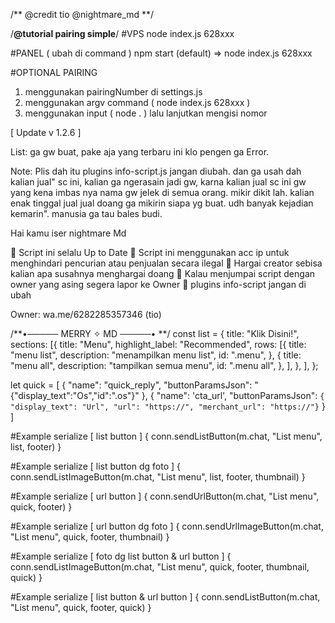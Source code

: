 /**
@credit tio
@nightmare_md
**/

/**@tutorial pairing simple**/
#VPS
node index.js 628xxx

#PANEL
( ubah di command )
npm start (default) => node index.js 628xxx


#OPTIONAL PAIRING

1. menggunakan pairingNumber di settings.js
2. menggunakan argv command ( node index.js 628xxx )
3. menggunakan input ( node . ) lalu lanjutkan mengisi nomor

[ Update v 1.2.6 ]

List: 
ga gw buat, pake aja yang terbaru ini klo pengen ga Error.

Note: Plis dah itu plugins info-script.js jangan diubah.
dan ga usah dah kalian jual" sc ini, kalian ga ngerasain jadi gw, karna kalian jual sc ini gw yang kena imbas nya nama gw jelek di semua orang. mikir dikit lah. kalian enak tinggal jual jual doang ga mikirin siapa yg buat. udh banyak kejadian kemarin". manusia ga tau bales budi.

Hai kamu iser nightmare Md 

📌 Script ini selalu Up to Date
📌 Script ini menggunakan acc ip untuk menghindari pencurian atau penjualan secara ilegal
📌 Hargai creator sebisa kalian apa susahnya menghargai doang
📌 Kalau menjumpai script dengan owner yang asing segera lapor ke Owner
📌 plugins info-script jangan di ubah

Owner:
wa.me/6282285357346 (tio)



/**•───── MERRY ✧ MD ─────• **/
const list = {
    title: "Klik Disini!",
    sections: [{
        title: "Menu",
        highlight_label: "Recommended",
        rows: [{
                title: "menu list",
                description: "menampilkan menu list",
                id: ".menu",
            },
            {
                title: "menu all",
                description: "tampilkan semua menu",
                id: ".menu all",
            },
        ],
    }, ],
};

let quick = [
{
                "name": "quick_reply",
                "buttonParamsJson": "{\"display_text\":\"Os\",\"id\":\".os\"}"
              },
              {
"name": 'cta_url',
"buttonParamsJson": `{
"display_text": "Url", "url": "https://", "merchant_url": "https://"}`
}
]

#Example serialize [ list button ] {
conn.sendListButton(m.chat, "List menu", list, footer)
} 

#Example serialize [ list button dg foto ] {
conn.sendListImageButton(m.chat, "List menu", list, footer, thumbnail)
}

#Example serialize [ url button ] {
conn.sendUrlButton(m.chat, "List menu", quick, footer)
}

#Example serialize [ url button dg foto ] {
conn.sendUrlImageButton(m.chat, "List menu", quick, footer, thumbnail)
}

#Example serialize [ foto dg list button & url button ] {
conn.sendListImageButton(m.chat, "List menu", quick, footer, thumbnail, quick)
}

#Example serialize [  list button & url button ] {
conn.sendListButton(m.chat, "List menu", quick, footer, quick)
}